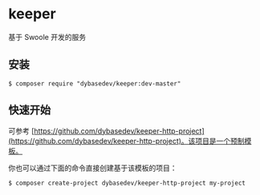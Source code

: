 # keeper

基于 Swoole 开发的服务

## 安装

```
$ composer require "dybasedev/keeper:dev-master"
```

## 快速开始

可参考 [https://github.com/dybasedev/keeper-http-project](https://github.com/dybasedev/keeper-http-project)。该项目是一个预制模板。

你也可以通过下面的命令直接创建基于该模板的项目：

```
$ composer create-project dybasedev/keeper-http-project my-project
```